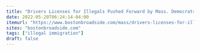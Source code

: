 ```yaml
---
title: "Drivers Licenses for Illegals Pushed Forward by Mass. Democrats – Republicans Refuse to Sign…"
date: 2022-05-20T06:24:14-04:00
itemurl: "https://www.bostonbroadside.com/mass/drivers-licenses-for-illegals-pushed-forward-by-mass-democrats-republicans-refuses-to-sign/"
sites: "bostonbroadside.com"
tags: ["illegal immigration"]
draft: false
---
```



